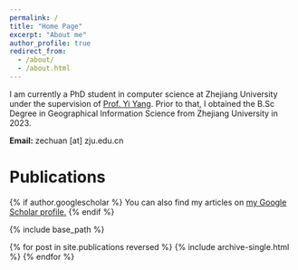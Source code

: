 ```yaml
---
permalink: /
title: "Home Page"
excerpt: "About me"
author_profile: true
redirect_from: 
  - /about/
  - /about.html
---
```



I am currently a PhD student in computer science at Zhejiang University under the supervision of [Prof. Yi Yang](https://scholar.google.com/citations?user=RMSuNFwAAAAJ&hl=zh-CN&oi=ao). Prior to that, I obtained the B.Sc Degree in Geographical Information Science from Zhejiang University in 2023.

**Email:** zechuan [at] zju.edu.cn




Publications
======
{% if author.googlescholar %}
  You can also find my articles on <u><a href="{{author.googlescholar}}">my Google Scholar profile</a>.</u>
{% endif %}

{% include base_path %}

{% for post in site.publications reversed %}
  {% include archive-single.html %}
{% endfor %}




